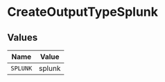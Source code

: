# CreateOutputTypeSplunk


## Values

| Name     | Value    |
| -------- | -------- |
| `SPLUNK` | splunk   |